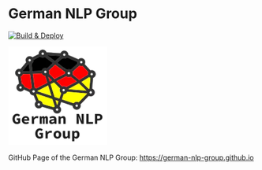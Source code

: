 # German NLP Group
[![Build & Deploy](https://github.com/German-NLP-Group/German-NLP-Group.github.io/actions/workflows/make-deploy.yml/badge.svg)](https://github.com/German-NLP-Group/German-NLP-Group.github.io/actions/workflows/make-deploy.yml)

![](https://raw.githubusercontent.com/German-NLP-Group/German-NLP-Group.github.io/main/source/_static/img/logo.png)

GitHub Page of the German NLP Group: https://german-nlp-group.github.io

